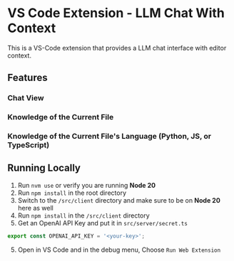 # VS Code Extension - LLM Chat With Context

This is a VS-Code extension that provides a LLM chat interface with editor context.

## Features

### Chat View

### Knowledge of the Current File

### Knowledge of the Current File's Language (Python, JS, or TypeScript)

## Running Locally

1. Run `nvm use` or verify you are running **Node 20**
2. Run `npm install` in the root directory
3. Switch to the `/src/client` directory and make sure to be on **Node 20** here as well
4. Run `npm install` in the `/src/client` directory
5. Get an OpenAI API Key and put it in `src/server/secret.ts`

```js
export const OPENAI_API_KEY = '<your-key>';
```

5. Open in VS Code and in the debug menu, Choose `Run Web Extension`
